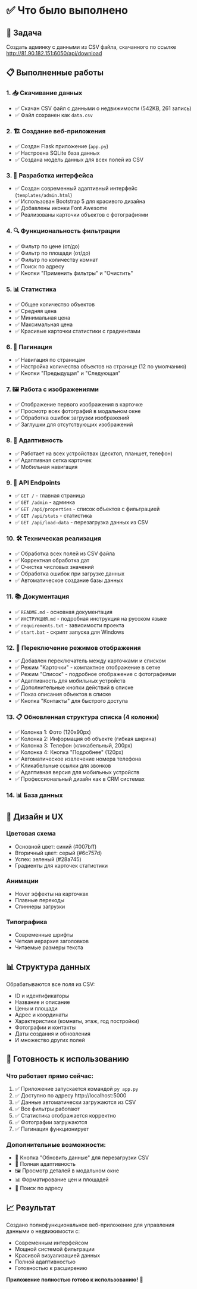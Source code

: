 # ✅ Что было выполнено

## 🎯 Задача
Создать админку с данными из CSV файла, скачанного по ссылке http://81.90.182.151:6050/api/download

## 📋 Выполненные работы

### 1. 📥 Скачивание данных
- ✅ Скачан CSV файл с данными о недвижимости (542KB, 261 запись)
- ✅ Файл сохранен как `data.csv`

### 2. 🏗️ Создание веб-приложения
- ✅ Создан Flask приложение (`app.py`)
- ✅ Настроена SQLite база данных
- ✅ Создана модель данных для всех полей из CSV

### 3. 🎨 Разработка интерфейса
- ✅ Создан современный адаптивный интерфейс (`templates/admin.html`)
- ✅ Использован Bootstrap 5 для красивого дизайна
- ✅ Добавлены иконки Font Awesome
- ✅ Реализованы карточки объектов с фотографиями

### 4. 🔍 Функциональность фильтрации
- ✅ Фильтр по цене (от/до)
- ✅ Фильтр по площади (от/до)
- ✅ Фильтр по количеству комнат
- ✅ Поиск по адресу
- ✅ Кнопки "Применить фильтры" и "Очистить"

### 5. 📊 Статистика
- ✅ Общее количество объектов
- ✅ Средняя цена
- ✅ Минимальная цена
- ✅ Максимальная цена
- ✅ Красивые карточки статистики с градиентами

### 6. 📄 Пагинация
- ✅ Навигация по страницам
- ✅ Настройка количества объектов на странице (12 по умолчанию)
- ✅ Кнопки "Предыдущая" и "Следующая"

### 7. 🖼️ Работа с изображениями
- ✅ Отображение первого изображения в карточке
- ✅ Просмотр всех фотографий в модальном окне
- ✅ Обработка ошибок загрузки изображений
- ✅ Заглушки для отсутствующих изображений

### 8. 📱 Адаптивность
- ✅ Работает на всех устройствах (десктоп, планшет, телефон)
- ✅ Адаптивная сетка карточек
- ✅ Мобильная навигация

### 9. 🔄 API Endpoints
- ✅ `GET /` - главная страница
- ✅ `GET /admin` - админка
- ✅ `GET /api/properties` - список объектов с фильтрацией
- ✅ `GET /api/stats` - статистика
- ✅ `GET /api/load-data` - перезагрузка данных из CSV

### 10. 🛠️ Техническая реализация
- ✅ Обработка всех полей из CSV файла
- ✅ Корректная обработка дат
- ✅ Очистка числовых значений
- ✅ Обработка ошибок при загрузке данных
- ✅ Автоматическое создание базы данных

### 11. 📚 Документация
- ✅ `README.md` - основная документация
- ✅ `ИНСТРУКЦИЯ.md` - подробная инструкция на русском языке
- ✅ `requirements.txt` - зависимости проекта
- ✅ `start.bat` - скрипт запуска для Windows

### 12. 🔄 Переключение режимов отображения
- ✅ Добавлен переключатель между карточками и списком
- ✅ Режим "Карточки" - компактное отображение в сетке
- ✅ Режим "Список" - подробное отображение с фотографиями
- ✅ Адаптивность для мобильных устройств
- ✅ Дополнительные кнопки действий в списке
- ✅ Показ описания объектов в списке
- ✅ Кнопка "Контакты" для быстрого доступа

### 13. 📋 Обновленная структура списка (4 колонки)
- ✅ Колонка 1: Фото (120x90px)
- ✅ Колонка 2: Информация об объекте (гибкая ширина)
- ✅ Колонка 3: Телефон (кликабельный, 200px)
- ✅ Колонка 4: Кнопка "Подробнее" (120px)
- ✅ Автоматическое извлечение номера телефона
- ✅ Кликабельные ссылки для звонков
- ✅ Адаптивная версия для мобильных устройств
- ✅ Профессиональный дизайн как в CRM системах

### 14. 📊 База данных

## 🎨 Дизайн и UX

### Цветовая схема
- Основной цвет: синий (#007bff)
- Вторичный цвет: серый (#6c757d)
- Успех: зеленый (#28a745)
- Градиенты для карточек статистики

### Анимации
- Hover эффекты на карточках
- Плавные переходы
- Спиннеры загрузки

### Типографика
- Современные шрифты
- Четкая иерархия заголовков
- Читаемые размеры текста

## 📊 Структура данных

Обрабатываются все поля из CSV:
- ID и идентификаторы
- Название и описание
- Цены и площади
- Адрес и координаты
- Характеристики (комнаты, этаж, год постройки)
- Фотографии и контакты
- Даты создания и обновления
- И множество других полей

## 🚀 Готовность к использованию

### Что работает прямо сейчас:
1. ✅ Приложение запускается командой `py app.py`
2. ✅ Доступно по адресу http://localhost:5000
3. ✅ Данные автоматически загружаются из CSV
4. ✅ Все фильтры работают
5. ✅ Статистика отображается корректно
6. ✅ Фотографии загружаются
7. ✅ Пагинация функционирует

### Дополнительные возможности:
- 🔄 Кнопка "Обновить данные" для перезагрузки CSV
- 📱 Полная адаптивность
- 🖼️ Просмотр деталей в модальном окне
- 📊 Форматирование цен и площадей
- 🎯 Поиск по адресу

## 📈 Результат

Создано полнофункциональное веб-приложение для управления данными о недвижимости с:
- Современным интерфейсом
- Мощной системой фильтрации
- Красивой визуализацией данных
- Полной адаптивностью
- Готовностью к расширению

**Приложение полностью готово к использованию!** 🎉 